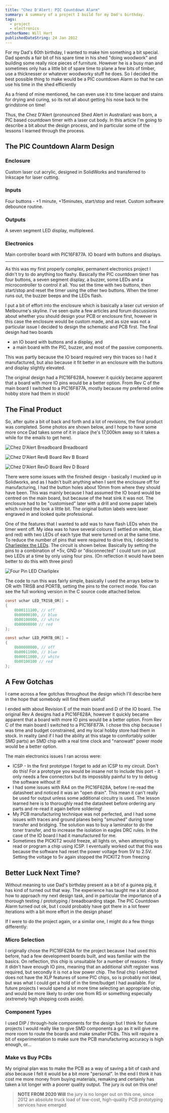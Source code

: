 ```yaml
---
title: "Chez D'Alert: PIC Countdown Alarm"
summary: A summary of a project I build for my Dad's birthday.
tags:
  - project
  - electronics
authorName: Will Hart
publishedDateString: 24 Jan 2012
---
```


For my Dad's 60th birthday, I wanted to make him something a bit special. Dad
spends a fair bit of his spare time in his shed "doing woodwork" and building
some really nice pieces of furniture. However he is a busy man and sometimes
only has a little bit of spare time to plane a few bits of timber, use a
thicknesser or whatever woodworky stuff he does. So I decided the best possible
thing to make would be a PIC countdown Alarm so that he can use his time in the
shed efficiently

As a friend of mine mentioned, he can even use it to time lacquer and stains for
drying and curing, so its not all about getting his nose back to the grindstone
on time!

Thus, the Chez D'Alert (pronounced Shed Alert in Australian) was born, a PIC
based countdown timer with a laser cut body. In this article I'm going to
describe a bit about the design process, and in particular some of the lessons I
learned through the process.

## The PIC Countdown Alarm Design

### Enclosure

Custom laser cut acrylic, designed in SolidWorks and transferred to Inkscape for
laser cutting.

### Inputs

Four buttons - +1 minute, +15minutes, start/stop and reset. Custom software
debounce routine.

### Outputs

A seven segment LED display, multiplexed.

### Electronics

Main controller board with PIC16F877A. IO board with buttons and displays.

---

As this was my first properly complex, permanent electronics project I didn't
try to do anything too flashy. Basically the PIC countdown timer has four
buttons, a seven segment display, a buzzer, some LEDs and a microcontroller to
control it all. You set the time with two buttons, then start/stop and reset the
timer using the other two buttons. When the timer runs out, the buzzer beeps and
the LEDs flash.

I put a bit of effort into the enclosure which is basically a laser cut version
of Melbourne's skyline. I've seen quite a few articles and forum discussions
about whether you should design your PCB or enclosure first, however in this
case the enclosure would be custom made, and as size was not a particular issue
I decided to design the schematic and PCB first. The final design had two boards

- an IO board with buttons and a display, and 
- a main board with the PIC, buzzer, and most of the passive components. 

This was partly because the IO board required very thin traces so I had it
manufactured, but also because it fit better in an enclosure with the buttons
and display slightly elevated.

The original design had a PIC16F628A, however it quickly became apparent that a
board with more IO pins would be a better option. From Rev C of the main board I
switched to a PIC16F877A, mostly because my preferred online hobby store had
them in stock!

## The Final Product

So, after quite a bit of back and forth and a lot of revisions, the final
product was completed. Some photos are shown below, and I hope to have some more
once Dad takes some of it in place (he's 17,000km away so it takes a while for
the emails to get here).

![Chez D'Alert Breadboard Breadboard](/images/shedalert/shed-alert-breadboard.jpg)

![Chez D'Alert RevB Board Rev B Board](/images/shedalert/shed-alert-revb-board.jpg)

![Chez D'Alert RevD Board Rev D Board](/images/shedalert/shed-alert-revd-board.jpg)

There were some issues with the finished design - basically I mucked up in
Solidworks, and as I hadn't built anything when I sent the enclosure off for
manufacturing, I had the button holes about 10mm from where they should have
been. This was mainly because I had assumed the IO board would be centred on the
main board, but because of the heat sink it was not. The enclosure had to be
"customised" later with a drill and some paper labels which ruined the look a
little bit. The original button labels were laser engraved in and looked quite
professional.

One of the features that I wanted to add was to have flash LEDs when the timer
went off. My idea was to have several colours (I settled on white, blue and red)
with two LEDs of each type that were turned on at the same time. To reduce the
number of pins that were required to drive this, I decided to [Charlieplex the
LEDs](/chez-dalert-pic-countdown-alarm). The circuit is shown below. Basically
by setting the pins to a combination of +5v, GND or "disconnected" I could turn
on just two LEDs at a time by only using four pins. (On reflection it would have
been better to do this with three pins!)

![Four Pin LED Charliplex](/images/shedalert/led_charlieplex.png)

The code to run this was fairly simple, basically I used the arrays below to OR
with TRISB and PORTB, setting the pins to the correct mode. You can see the full
working version in the C source code attached below.

```c
const uchar LED_TRISB_OR[] =
{
    0b00111100, // off
    0b00000100, // blue
    0b00100000, // white
    0b00000000 // red
};

const uchar LED_PORTB_OR[] =
{
    0b00000000, // off
    0b00011000, // blue
    0b00011000, // white
    0b00100100 // red
};
```

## A Few Gotchas

I came across a few gotchas throughout the design which I'll describe here in
the hope that somebody will find them useful!

I ended with about Revision E of the main board and D of the IO board. The
original Rev A designs had a PIC16F628A, however it quickly became apparent that
a board with more IO pins would be a better option. From Rev C of the main board
I switched to a PIC16F877A. I chose this chip because I was time and budget
constrained, and my local hobby store had them in stock. In reality (and if I
had the ability at this stage to comfortably solder SMD parts) an SMD chip with
a real time clock and "nanowatt" power mode would be a better option.

The main electronics issues I ran across were:

- ICSP - In the first prototype I forget to add an ICSP to my circuit. Don't do
  this! For a prototype you would be insane not to include this port - it only
  needs a few connectors but its impossibly painful to try to debug the software
  without it!
- I had some issues with RA4 on the PIC16F628A, before I re-read the datasheet
  and noticed it was an "open drain". This mean it can't really be used for
  output unless some additional circuitry is used. The lesson learned here is to
  thoroughly read the datasheet before ordering any parts and re-read it again
  before soldering!
- My PCB manufacturing technique was not perfected, and I had some issues with
  traces and ground planes being "smushed" during toner transfer and bridging.
  The solution was to buy a laminator to do the toner transfer, and to increase
  the isolation in eagles DRC rules. In the case of the IO board I had it
  manufactured for me.
- Sometimes the PICKIT2 would freeze, all lights on, when attempting to read or
  program a chip using ICSP. I eventually worked out that this was because the
  software had reset the power voltage from 5V to 2.5V. Setting the voltage to
  5v again stopped the PICKIT2 from freezing 
  
## Better Luck Next Time? 

Without meaning to use Dad's birthday present as a bit of a guinea pig, it has
kind of turned out that way. The experience has taught me a lot about how to
approach my next design task, and in particular the importance of a thorough
testing / prototyping / breadboarding stage. The PIC Countdown Alarm turned out
ok, but I could probably have got there in a lot fewer iterations with a bit
more effort in the design phase!

If I were to do the project again, or a similar one, I might do a few things
differently:

### Micro Selection

I originally chose the PIC16F628A for the project because I had used this
before, had a few development boards built, and was familiar with the basics. On
reflection, this chip is unsuitable for a number of reasons - firstly it didn't
have enough IO pins, meaning that an additional shift register was required, but
secondly it is not a low power chip. The final chip I selected does not have the
XLP features of some PIC chips, so is probably not ideal, but was what I could
get a hold of in the time/budget I had available. For future projects I would
spend a lot more time selecting an appropriate chip, and would be more likely to
order one from RS or something especially (extremely high shipping costs aside).

### Component Types

I used DIP / through-hole components for the design but I think for future
projects I would really like to give SMD components a go as it will give me more
room to route the boards and make smaller PCBs. This will require a bit of
experimentation to make sure the PCB manufacturing accuracy is high enough,
or...

### Make vs Buy PCBs

My original plan was to make the PCB as a way of saving a bit of cash and also
because I felt it would be a bit more "personal". In the end I think it has cost
me more money from buying materials, remaking and certainly has taken a lot
longer with a poorer quality output. The jury is out on this one!

> **NOTE FROM 2020 Will** the jury is no longer out on this one, since 2012 an absolute truck
> load of low-cost, high-quality PCB prototyping services have emerged
